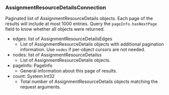 ### AssignmentResourceDetailsConnection
Paginated list of AssignmentResourceDetails objects. Each page of the results will include at most 1000 entries. Query the `pageInfo.hasNextPage` field to know whether all objects were returned.

- edges: list of AssignmentResourceDetailsEdges
  - List of AssignmentResourceDetails objects with additional pagination information. Use `nodes` if per-object cursors are not needed.
- nodes: list of AssignmentResourceDetailss
  - List of AssignmentResourceDetails objects.
- pageInfo: PageInfo
  - General information about this page of results.
- count: System.Int32
  - Total number of AssignmentResourceDetails objects matching the request arguments.
